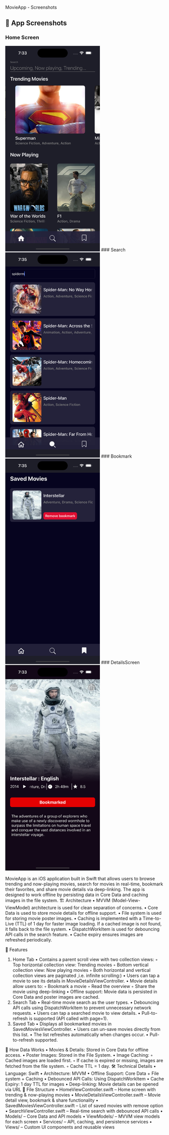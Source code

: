 MovieApp - Screenshots

## 📱 App Screenshots

### Home Screen
<img src="AppScreenshots/Homescreen.png" width="300">
### Search
<img src="AppScreenshots/Search.png" width="300">
### Bookmark
<img src="AppScreenshots/Bookmarked.png" width="300">
### DetailsScreen
<img src="AppScreenshots/DetailsScreen.png" width="300">


MovieApp is an iOS application built in Swift that allows users to browse trending and now-playing movies, search for movies in real-time, bookmark their favorites, and share movie details via deep-linking. The app is designed to work offline by persisting data in Core Data and caching images in the file system.
🏗 Architecture
	•	MVVM (Model-View-ViewModel) architecture is used for clean separation of concerns.
	•	Core Data is used to store movie details for offline support.
	•	File system is used for storing movie poster images.
	•	Caching is implemented with a Time-to-Live (TTL) of 1 day for faster image loading. If a cached image is not found, it falls back to the file system.
	•	DispatchWorkItem is used for debouncing API calls in the search feature.
	•	Cache expiry ensures images are refreshed periodically.

📱 Features
1. Home Tab
	•	Contains a parent scroll view with two collection views:
	◦	Top horizontal collection view: Trending movies
	◦	Bottom vertical collection view: Now playing movies
    ◦	Both horizontal and vertical collection views are paginated ,i.e. infinite scrolling:)
	•	Users can tap a movie to see its details in MovieDetailsViewController.
	•	Movie details allow users to:
	◦	Bookmark a movie
	◦	Read the overview
	◦	Share the movie using deep-linking
	•	Offline support: Movie data is persisted in Core Data and poster images are cached.
2. Search Tab
	•	Real-time movie search as the user types.
	•	Debouncing API calls using DispatchWorkItem to prevent unnecessary network requests.
	•	Users can tap a searched movie to view details.
	•	Pull-to-refresh is supported (API called with page=1).
3. Saved Tab
	•	Displays all bookmarked movies in SavedMoviesViewController.
	•	Users can un-save movies directly from this list.
	•	The list refreshes automatically when changes occur.
	•	Pull-to-refresh supported.

🔧 How Data Works
	•	Movies & Details: Stored in Core Data for offline access.
	•	Poster Images: Stored in the File System.
	•	Image Caching:
	◦	Cached images are loaded first.
	◦	If cache is expired or missing, images are fetched from the file system.
	◦	Cache TTL = 1 day.
🛠 Technical Details
	•	Language: Swift
	•	Architecture: MVVM
	•	Offline Support: Core Data + File system + Caching
	•	Debounced API Calls: Using DispatchWorkItem
	•	Cache Expiry: 1 day TTL for images
	•	Deep-linking: Movie details can be opened via URL
📂 File Structure
	•	HomeViewController.swift – Home screen with trending & now-playing movies
	•	MovieDetailsViewController.swift – Movie detail view, bookmark & share functionality
	•	SavedMoviesViewController.swift – List of saved movies with remove option
	•	SearchViewController.swift – Real-time search with debounced API calls
	•	Models/ – Core Data and API models
	•	ViewModels/ – MVVM view models for each screen
	•	Services/ – API, caching, and persistence services
	•	Views/ – Custom UI components and reusable views
